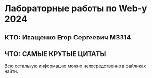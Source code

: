 # Лабораторные работы по Web-у 2024
## КТО: Иващенко Егор Сергеевич M3314
## ЧТО: САМЫЕ КРУТЫЕ ЦИТАТЫ

Всю остальную информацию можно непосредственно в файликах найти.
